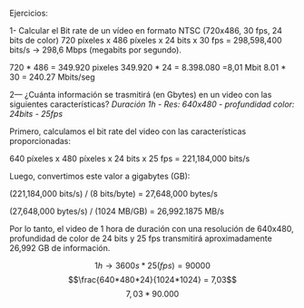Ejercicios: 

1- Calcular el Bit rate de un vídeo en formato NTSC (720x486, 30 fps, 24 bits de color) 
720 píxeles x 486 píxeles x 24 bits x 30 fps = 298,598,400 bits/s -> 298,6 Mbps (megabits por segundo).

720 * 486 = 349.920 pixeles
349.920 * 24 = 8.398.080 =8,01 Mbit
8.01 * 30 = 240.27 Mbits/seg

2— ¿Cuánta información se trasmitirá (en Gbytes) en un video con las siguientes características? *Duración 1h - Res: 640x480 - profundidad color: 24bits - 25fps*

Primero, calculamos el bit rate del video con las características proporcionadas:

640 píxeles x 480 píxeles x 24 bits x 25 fps = 221,184,000 bits/s

Luego, convertimos este valor a gigabytes (GB):

(221,184,000 bits/s) / (8 bits/byte) = 27,648,000 bytes/s

(27,648,000 bytes/s) / (1024 MB/GB) = 26,992.1875 MB/s

Por lo tanto, el video de 1 hora de duración con una resolución de 640x480, profundidad de color de 24 bits y 25 fps transmitirá aproximadamente 26,992 GB de información.

$$1h \rightarrow 3600s * 25(fps) = 90000$$
$$\frac{640*480*24}{1024*1024} = 7,03$$
$$7,03 * 90.000$$
